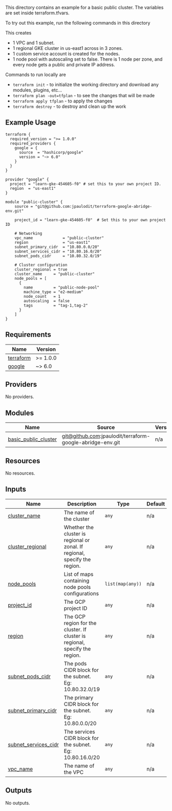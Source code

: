 This directory contains an example for a basic public cluster. The variables are set inside terraform.tfvars. 

To try out this example, run the following commands in this directory

This creates
- 1 VPC and 1 subnet.
- 1 regional GKE cluster in us-east1 across in 3 zones.
- 1 custom service account is created for the nodes.
- 1 node pool with autoscaling set to false. There is 1 node per zone, and every node gets a public and private IP address. 

Commands to run locally are

- `terraform init` - to initialize the working directory and download any modules, plugins, etc...
- `terraform plan -out=tfplan` - to see the changes that will be made
- `terraform apply tfplan` - to apply the changes
- `terraform destroy` - to destroy and clean up the work

## Example Usage

```hcl
terraform {
  required_version = ">= 1.0.0"
  required_providers {
    google = {
      source  = "hashicorp/google"
      version = "~> 6.0"
    }
  }
}

provider "google" {
  project = "learn-gke-454605-f0" # set this to your own project ID.
  region  = "us-east1"
}

module "public-cluster" {
    source = "git@github.com:jpaulodit/terraform-google-abridge-env.git"

    project_id = "learn-gke-454605-f0"  # Set this to your own project ID

    # Networking
    vpc_name             = "public-cluster"
    region               = "us-east1"
    subnet_primary_cidr  = "10.80.0.0/20"
    subnet_services_cidr = "10.80.16.0/20"
    subnet_pods_cidr     = "10.80.32.0/19"

    # Cluster configuration
    cluster_regional = true
    cluster_name     = "public-cluster"
    node_pools = [
      {
        name         = "public-node-pool"
        machine_type = "e2-medium"
        node_count   = 1
        autoscaling  = false
        tags         = "tag-1,tag-2"
      }
    ]
}
```




<!-- BEGIN_TF_DOCS -->
## Requirements

| Name | Version |
|------|---------|
| <a name="requirement_terraform"></a> [terraform](#requirement\_terraform) | >= 1.0.0 |
| <a name="requirement_google"></a> [google](#requirement\_google) | ~> 6.0 |

## Providers

No providers.

## Modules

| Name | Source | Version |
|------|--------|---------|
| <a name="module_basic_public_cluster"></a> [basic\_public\_cluster](#module\_basic\_public\_cluster) | git@github.com:jpaulodit/terraform-google-abridge-env.git | n/a |

## Resources

No resources.

## Inputs

| Name | Description | Type | Default | Required |
|------|-------------|------|---------|:--------:|
| <a name="input_cluster_name"></a> [cluster\_name](#input\_cluster\_name) | The name of the cluster | `any` | n/a | yes |
| <a name="input_cluster_regional"></a> [cluster\_regional](#input\_cluster\_regional) | Whether the cluster is regional or zonal. If regional, specify the region. | `any` | n/a | yes |
| <a name="input_node_pools"></a> [node\_pools](#input\_node\_pools) | List of maps containing node pools configurations | `list(map(any))` | n/a | yes |
| <a name="input_project_id"></a> [project\_id](#input\_project\_id) | The GCP project ID | `any` | n/a | yes |
| <a name="input_region"></a> [region](#input\_region) | The GCP region for the cluster. If cluster is regional, specify the region. | `any` | n/a | yes |
| <a name="input_subnet_pods_cidr"></a> [subnet\_pods\_cidr](#input\_subnet\_pods\_cidr) | The pods CIDR block for the subnet. Eg: 10.80.32.0/19 | `any` | n/a | yes |
| <a name="input_subnet_primary_cidr"></a> [subnet\_primary\_cidr](#input\_subnet\_primary\_cidr) | The primary CIDR block for the subnet. Eg: 10.80.0.0/20 | `any` | n/a | yes |
| <a name="input_subnet_services_cidr"></a> [subnet\_services\_cidr](#input\_subnet\_services\_cidr) | The services CIDR block for the subnet. Eg: 10.80.16.0/20 | `any` | n/a | yes |
| <a name="input_vpc_name"></a> [vpc\_name](#input\_vpc\_name) | The name of the VPC | `any` | n/a | yes |

## Outputs

No outputs.
<!-- END_TF_DOCS -->
